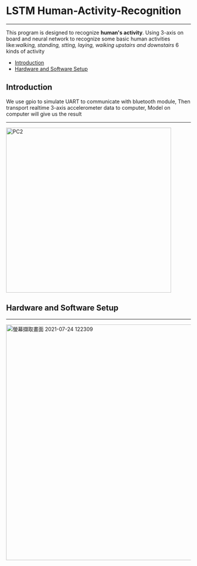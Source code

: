 # LSTM Human-Activity-Recognition


------------------------------------------
This program is designed to recognize **human's activity**. Using 3-axis on board and neural network to recognize some basic human activities 
like:*walking, standing, stting, laying, waiking upstairs and downstairs* 6 kinds of activity


* [Introduction](#introduction)
* [Hardware and Software Setup](#hardware-and-software-setup)


## Introduction
We use gpio to simulate UART to communicate with bluetooth module, Then transport realtime 3-axis accelerometer data to computer, Model on computer will give us 
the result

----------------------------------------------------------------------------------------------------------------------
<img width="450" alt="PC2" src="https://user-images.githubusercontent.com/85031209/126856966-43509b72-73ea-45c5-972a-2d60e5660745.png">

## Hardware and Software Setup

-----------------------------------------------------------------------------------------------------------------------
<img width="643" alt="螢幕擷取畫面 2021-07-24 122309" src="https://user-images.githubusercontent.com/85031209/126857206-62240f2f-9f93-4319-bdb9-75f8ecf21ea0.png">


